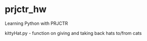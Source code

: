 # prjctr_hw
Learning Python with PRJCTR

kittyHat.py - function on giving and taking back hats to/from cats
